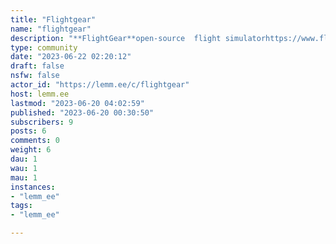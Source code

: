 ```yaml
---
title: "Flightgear" 
name: "flightgear"
description: "**FlightGear**open-source  flight simulatorhttps://www.flightgear.org/"
type: community
date: "2023-06-22 02:20:12"
draft: false
nsfw: false
actor_id: "https://lemm.ee/c/flightgear"
host: lemm.ee
lastmod: "2023-06-20 04:02:59"
published: "2023-06-20 00:30:50"
subscribers: 9
posts: 6
comments: 0
weight: 6
dau: 1
wau: 1
mau: 1
instances:
- "lemm_ee"
tags: 
- "lemm_ee"

---
```

